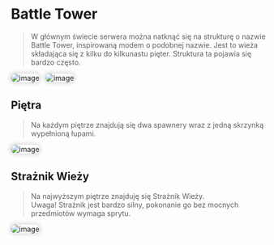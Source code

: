 <style>
img:not(.medium-zoom-image--opened):not(.navbar-link-icon) {
    max-width: 32%;
    margin: 0 8px 4px 0;
    box-shadow: 0 0 6px 4px rgba(0, 0, 0, .1);
    border-radius: 10px;
}
</style>

# Battle Tower

>W głównym świecie serwera można natknąć się na strukturę o nazwie <span class="blue">Battle Tower</span>, inspirowaną modem o podobnej nazwie. Jest to wieża składająca się z kilku do kilkunastu pięter. Struktura ta pojawia się bardzo często. 

![image](/pages/images/battletowers/bt_1.webp)
![image](/pages/images/battletowers/bt_2.webp)

## Piętra
> Na każdym <span class="blue">piętrze</span> znajdują się <span class="blue"> dwa spawnery</span>  wraz z <span class="blue">jedną skrzynką</span> wypełnioną łupami.

![image](/pages/images/battletowers/bt_level.webp)

## Strażnik Wieży

> Na najwyższym piętrze znajduję się <span class="blue">Strażnik Wieży</span>. <br> <span class="red">Uwaga!</span> Strażnik jest bardzo silny, pokonanie go bez mocnych przedmiotów wymaga sprytu.

![image](/pages/images/battletowers/bt_boss.webp)
